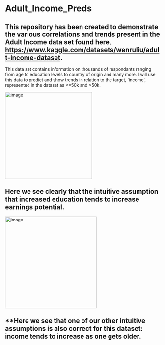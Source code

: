 # Adult_Income_Preds
## This repository has been created to demonstrate the various correlations and trends present in the Adult Income data set found here, https://www.kaggle.com/datasets/wenruliu/adult-income-dataset.

This data set contains information on thousands of respondants ranging from age to education levels to country of origin and many more. I will use this data to predict and show trends in relation to the target, 'income', represented in the dataset as <=50k and >50k.

<img width="283" alt="image" src="https://github.com/ben-fajack/Adult_Income_Preds/assets/134533964/74e7f6ac-a255-4824-9ad4-7dd0bcf19c27">

## **Here we see clearly that the intuitive assumption that increased education tends to increase earnings potential.**

<img width="298" alt="image" src="https://github.com/ben-fajack/Adult_Income_Preds/assets/134533964/41a037be-efb3-4bea-b7b5-18867613f240">

## **Here we see that one of our other intuitive assumptions is also correct for this dataset: income tends to increase as one gets older.
